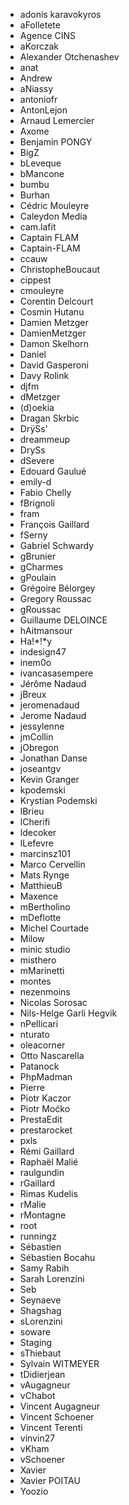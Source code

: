 - adonis karavokyros
- aFolletete
- Agence CINS
- aKorczak
- Alexander Otchenashev
- anat
- Andrew
- aNiassy
- antoniofr
- AntonLejon
- Arnaud Lemercier
- Axome
- Benjamin PONGY
- BigZ
- bLeveque
- bMancone
- bumbu
- Burhan
- Cédric Mouleyre
- Caleydon Media
- cam.lafit
- Captain FLAM
- Captain-FLAM
- ccauw
- ChristopheBoucaut
- cippest
- cmouleyre
- Corentin Delcourt
- Cosmin Hutanu
- Damien Metzger
- DamienMetzger
- Damon Skelhorn
- Daniel
- David Gasperoni
- Davy Rolink
- djfm
- dMetzger
- (d)oekia
- Dragan Skrbic
- DrÿSs'
- dreammeup
- DrySs
- dSevere
- Edouard Gaulué
- emily-d
- Fabio Chelly
- fBrignoli
- fram
- François Gaillard
- fSerny
- Gabriel Schwardy
- gBrunier
- gCharmes
- gPoulain
- Grégoire Bélorgey
- Gregory Roussac
- gRoussac
- Guillaume DELOINCE
- hAitmansour
- Ha!*!*y
- indesign47
- inem0o
- ivancasasempere
- Jérôme Nadaud
- jBreux
- jeromenadaud
- Jerome Nadaud
- jessylenne
- jmCollin
- jObregon
- Jonathan Danse
- joseantgv
- Kevin Granger
- kpodemski
- Krystian Podemski
- lBrieu
- lCherifi
- ldecoker
- lLefevre
- marcinsz101
- Marco Cervellin
- Mats Rynge
- MatthieuB
- Maxence
- mBertholino
- mDeflotte
- Michel Courtade
- Milow
- minic studio
- misthero
- mMarinetti
- montes
- nezenmoins
- Nicolas Sorosac
- Nils-Helge Garli Hegvik
- nPellicari
- nturato
- oleacorner
- Otto Nascarella
- Patanock
- PhpMadman
- Pierre
- Piotr Kaczor
- Piotr Moćko
- PrestaEdit
- prestarocket
- pxls
- Rémi Gaillard
- Raphaël Malié
- raulgundin
- rGaillard
- Rimas Kudelis
- rMalie
- rMontagne
- root
- runningz
- Sébastien
- Sébastien Bocahu
- Samy Rabih
- Sarah Lorenzini
- Seb
- Seynaeve
- Shagshag
- sLorenzini
- soware
- Staging
- sThiebaut
- Sylvain WITMEYER
- tDidierjean
- vAugagneur
- vChabot
- Vincent Augagneur
- Vincent Schoener
- Vincent Terenti
- vinvin27
- vKham
- vSchoener
- Xavier
- Xavier POITAU
- Yoozio
